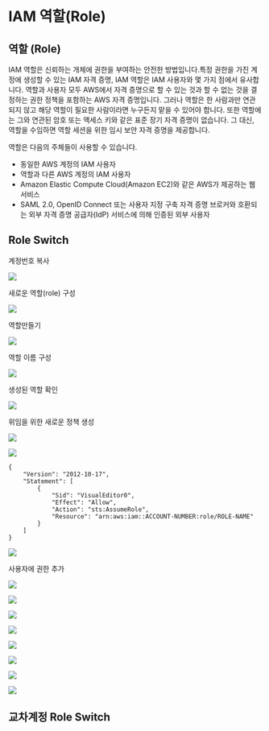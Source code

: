 # IAM 역할\(Role\)

## 역할 \(Role\)

IAM 역할은 신뢰하는 개체에 권한을 부여하는 안전한 방법입니다.특정 권한을 가진 계정에 생성할 수 있는 IAM 자격 증명, IAM 역할은 IAM 사용자와 몇 가지 점에서 유사합니다. 역할과 사용자 모두 AWS에서 자격 증명으로 할 수 있는 것과 할 수 없는 것을 결정하는 권한 정책을 포함하는 AWS 자격 증명입니다. 그러나 역할은 한 사람과만 연관되지 않고 해당 역할이 필요한 사람이라면 누구든지 맡을 수 있어야 합니다. 또한 역할에는 그와 연관된 암호 또는 액세스 키와 같은 표준 장기 자격 증명이 없습니다. 그 대신, 역할을 수임하면 역할 세션을 위한 임시 보안 자격 증명을 제공합니다.

역할은 다음의 주체들이 사용할 수 있습니다.

* 동일한 AWS 계정의 IAM 사용자
* 역할과 다른 AWS 계정의 IAM 사용자
* Amazon Elastic Compute Cloud\(Amazon EC2\)와 같은 AWS가 제공하는 웹 서비스
* SAML 2.0, OpenID Connect 또는 사용자 지정 구축 자격 증명 브로커와 호환되는 외부 자격 증명 공급자\(IdP\) 서비스에 의해 인증된 외부 사용자

## Role Switch

계정번호 복사

![](.gitbook/assets/image%20%2858%29.png)

새로운 역할\(role\) 구성

![](.gitbook/assets/image%20%2887%29.png)

역할만들기

![](.gitbook/assets/image%20%2877%29.png)

역할 이름 구성

![](.gitbook/assets/image%20%2868%29.png)

생성된 역할 확인

![](.gitbook/assets/image%20%2871%29.png)

위임을 위한 새로운 정책 생성



![](.gitbook/assets/image%20%2869%29.png)



![](.gitbook/assets/image%20%2870%29.png)

```text
{
    "Version": "2012-10-17",
    "Statement": [
        {
            "Sid": "VisualEditor0",
            "Effect": "Allow",
            "Action": "sts:AssumeRole",
            "Resource": "arn:aws:iam::ACCOUNT-NUMBER:role/ROLE-NAME"
        }
    ]
}
```

![](.gitbook/assets/image%20%2885%29.png)

사용자에 권한 추가

![](.gitbook/assets/image%20%2886%29.png)

![](.gitbook/assets/image%20%2849%29.png)

![](.gitbook/assets/image%20%2872%29.png)

![](.gitbook/assets/image%20%2888%29.png)

![](.gitbook/assets/image%20%2873%29.png)

![](.gitbook/assets/image%20%2882%29.png)

![](.gitbook/assets/image%20%2883%29.png)

![](.gitbook/assets/image%20%2874%29.png)



## 교차계정 Role Switch

